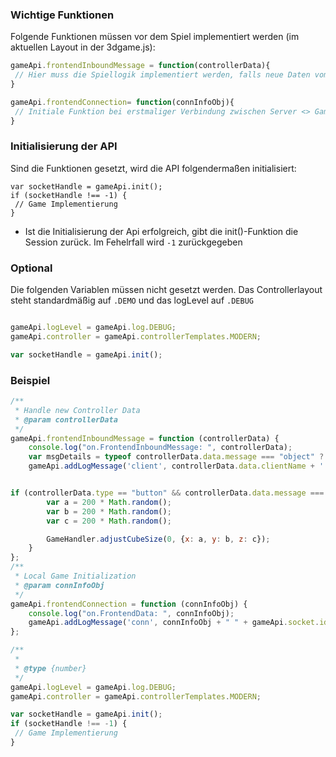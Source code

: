### Wichtige Funktionen
Folgende Funktionen müssen vor dem Spiel implementiert werden (im aktuellen Layout in der 3dgame.js):

```javascript
gameApi.frontendInboundMessage = function(controllerData){
 // Hier muss die Spiellogik implementiert werden, falls neue Daten vom Controller Template kommen
}
```
```javascript
gameApi.frontendConnection= function(connInfoObj){
 // Initiale Funktion bei erstmaliger Verbindung zwischen Server <> Game
}
```
### Initialisierung der API
Sind die Funktionen gesetzt, wird die API folgendermaßen initialisiert:
```
var socketHandle = gameApi.init();
if (socketHandle !== -1) {
 // Game Implementierung
}
```
- Ist die Initialisierung der Api erfolgreich, gibt die init()-Funktion die Session zurück. 
Im Fehelrfall wird ```-1``` zurückgegeben

### Optional
Die folgenden Variablen müssen nicht gesetzt werden. Das Controllerlayout steht standardmäßig auf ```.DEMO``` und das logLevel auf ```.DEBUG```
```javascript

gameApi.logLevel = gameApi.log.DEBUG;
gameApi.controller = gameApi.controllerTemplates.MODERN;
```

```javascript
var socketHandle = gameApi.init();
```

### Beispiel
```javascript
/**
 * Handle new Controller Data
 * @param controllerData
 */
gameApi.frontendInboundMessage = function (controllerData) {
    console.log("on.FrontendInboundMessage: ", controllerData);
    var msgDetails = typeof controllerData.data.message === "object" ? JSON.stringify(controllerData.data.message) : controllerData.data.message;
    gameApi.addLogMessage('client', controllerData.data.clientName + ': ' + msgDetails);


if (controllerData.type == "button" && controllerData.data.message === gameApi.BUTTON.DOWN) {
        var a = 200 * Math.random();
        var b = 200 * Math.random();
        var c = 200 * Math.random();

        GameHandler.adjustCubeSize(0, {x: a, y: b, z: c});
    }
};
/**
 * Local Game Initialization
 * @param connInfoObj
 */
gameApi.frontendConnection = function (connInfoObj) {
    console.log("on.FrontendData: ", connInfoObj);
    gameApi.addLogMessage('conn', connInfoObj + " " + gameApi.socket.id);
};

/**
 *
 * @type {number}
 */
gameApi.logLevel = gameApi.log.DEBUG;
gameApi.controller = gameApi.controllerTemplates.MODERN;

var socketHandle = gameApi.init();
if (socketHandle !== -1) {
 // Game Implementierung
}
```